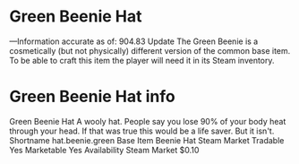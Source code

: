 # Green Beenie Hat

—Information accurate as of: 904.83 Update
The Green Beenie is a cosmetically (but not physically) different version of the common base item. To be able to craft this item the player will need it in its Steam inventory.
# Green Beenie Hat info

Green Beenie Hat
A wooly hat. People say you lose 90% of your body heat through your head. If that was true this would be a life saver. But it isn't.
Shortname
hat.beenie.green
Base Item
Beenie Hat
Steam Market
Tradable
Yes
Marketable
Yes
Availability
Steam Market
$0.10
